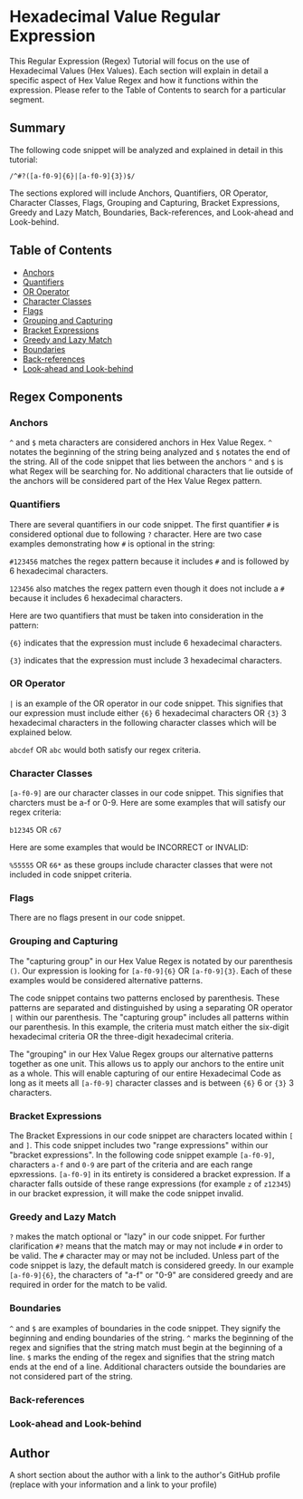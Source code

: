 # Hexadecimal Value Regular Expression

This Regular Expression (Regex) Tutorial will focus on the use of Hexadecimal Values (Hex Values). Each section will explain in detail a specific aspect of Hex Value Regex and how it functions within the expression. Please refer to the Table of Contents to search for a particular segment.

## Summary

The following code snippet will be analyzed and explained in detail in this tutorial:

`/^#?([a-f0-9]{6}|[a-f0-9]{3})$/`

The sections explored will include Anchors, Quantifiers, OR Operator, Character Classes, Flags, Grouping and Capturing, Bracket Expressions, Greedy and Lazy Match, Boundaries, Back-references, and Look-ahead and Look-behind.

## Table of Contents

- [Anchors](#anchors)
- [Quantifiers](#quantifiers)
- [OR Operator](#or-operator)
- [Character Classes](#character-classes)
- [Flags](#flags)
- [Grouping and Capturing](#grouping-and-capturing)
- [Bracket Expressions](#bracket-expressions)
- [Greedy and Lazy Match](#greedy-and-lazy-match)
- [Boundaries](#boundaries)
- [Back-references](#back-references)
- [Look-ahead and Look-behind](#look-ahead-and-look-behind)

## Regex Components

### Anchors

`^` and `$` meta characters are considered anchors in Hex Value Regex. `^` notates the beginning of the string being analyzed and `$` notates the end of the string. All of the code snippet that lies between the anchors `^` and `$` is what Regex will be searching for. No additional characters that lie outside of the anchors will be considered part of the Hex Value Regex pattern.

### Quantifiers

There are several quantifiers in our code snippet. The first quantifier `#` is considered optional due to following `?` character. Here are two case examples demonstrating how `#` is optional in the string:

`#123456` matches the regex pattern because it includes `#` and is followed by 6 hexadecimal characters.

`123456` also matches the regex pattern even though it does not include a `#` because it includes 6 hexadecimal characters.

Here are two quantifiers that must be taken into consideration in the pattern:

`{6}` indicates that the expression must include 6 hexadecimal characters.

`{3}` indicates that the expression must include 3 hexadecimal characters.

### OR Operator

`|` is an example of the OR operator in our code snippet. This signifies that our expression must include either `{6}` 6 hexadecimal characters OR `{3}` 3 hexadecimal characters in the following character classes which will be explained below.

`abcdef` OR `abc` would both satisfy our regex criteria.

### Character Classes

`[a-f0-9]` are our character classes in our code snippet. This signifies that charcters must be a-f or 0-9. Here are some examples that will satisfy our regex criteria:

`b12345` OR `c67`

Here are some examples that would be INCORRECT or INVALID:

`%55555` OR `66*` as these groups include character classes that were not included in code snippet criteria.

### Flags

There are no flags present in our code snippet.

### Grouping and Capturing

The "capturing group" in our Hex Value Regex is notated by our parenthesis `()`. Our expression is looking for `[a-f0-9]{6}` OR `[a-f0-9]{3}`. Each of these examples would be considered alternative patterns.

The code snippet contains two patterns enclosed by parenthesis. These patterns are separated and distinguished by using a separating OR operator `|` within our parenthesis. The "capturing group" includes all patterns within our parenthesis. In this example, the criteria must match either the six-digit hexadecimal criteria OR the three-digit hexadecimal criteria.

The "grouping" in our Hex Value Regex groups our alternative patterns together as one unit. This allows us to apply our anchors to the entire unit as a whole. This will enable capturing of our entire Hexadecimal Code as long as it meets all `[a-f0-9]` character classes and is between `{6}` 6 or `{3}` 3 characters.

### Bracket Expressions

The Bracket Expressions in our code snippet are characters located within `[` and `]`. This code snippet includes two "range expressions" within our "bracket expressions". In the following code snippet example `[a-f0-9]`, characters `a-f` and `0-9` are part of the criteria and are each range epxressions. `[a-f0-9]` in its entirety is considered a bracket expression. If a character falls outside of these range expressions (for example `z` of `z12345`) in our bracket expression, it will make the code snippet invalid.

### Greedy and Lazy Match

`?` makes the match optional or "lazy" in our code snippet. For further clarification `#?` means that the match may or may not include `#` in order to be valid. The `#` character may or may not be included. Unless part of the code snippet is lazy, the default match is considered greedy. In our example `[a-f0-9]{6}`, the characters of "a-f" or "0-9" are considered greedy and are required in order for the match to be valid.

### Boundaries

`^` and `$` are examples of boundaries in the code snippet. They signify the beginning and ending boundaries of the string. `^` marks the beginning of the regex and signifies that the string match must begin at the beginning of a line. `$` marks the ending of the regex and signifies that the string match ends at the end of a line. Additional characters outside the boundaries are not considered part of the string.

### Back-references

### Look-ahead and Look-behind

## Author

A short section about the author with a link to the author's GitHub profile (replace with your information and a link to your profile)